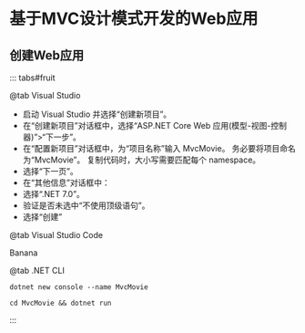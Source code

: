 # 基于MVC设计模式开发的Web应用


## 创建Web应用


::: tabs#fruit

@tab Visual Studio

- 启动 Visual Studio 并选择“创建新项目”。
- 在“创建新项目”对话框中，选择“ASP.NET Core Web 应用(模型-视图-控制器)”>“下一步”。
- 在“配置新项目”对话框中，为“项目名称”输入 MvcMovie。 务必要将项目命名为“MvcMovie”。 复制代码时，大小写需要匹配每个 namespace。
- 选择“下一页”。
- 在“其他信息”对话框中：
- 选择“.NET 7.0”。
- 验证是否未选中“不使用顶级语句”。
- 选择“创建”

@tab Visual Studio Code

Banana

@tab .NET CLI

```shell
dotnet new console --name MvcMovie

cd MvcMovie && dotnet run

```





:::
